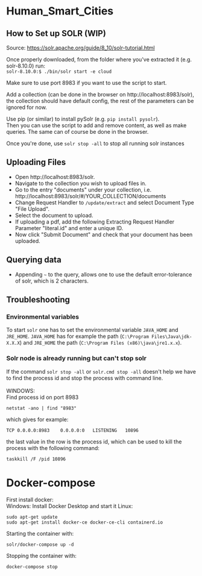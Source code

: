 # Human_Smart_Cities


## How to Set up SOLR (WIP)
Source: https://solr.apache.org/guide/8_10/solr-tutorial.html

Once properly downloaded, from the folder where you've extracted it (e.g. solr-8.10.0) run:  
`solr-8.10.0:$ ./bin/solr start -e cloud`

Make sure to use port 8983 if you want to use the script to start.

Add a collection (can be done in the browser on http://localhost:8983/solr), the collection should have default config, the rest of the parameters can be ignored for now.

Use pip (or similar) to install pySolr (e.g. `pip install pysolr`).  
Then you can use the script to add and remove content, as well as make queries. The same can of course be done in the browser.

Once you're done, use `solr stop -all` to stop all running solr instances

## Uploading Files
- Open http://localhost:8983/solr.
- Navigate to the collection you wish to upload files in.
- Go to the entry "documents" under your collection, i.e. http://localhost:8983/solr/#/YOUR_COLLECTION/documents
- Change Request Handler to `/update/extract` and select Document Type "File Upload".
- Select the document to upload.
- If uploading a pdf, add the following Extracting Request Handler Parameter "literal.id" and enter a unique ID.
- Now click "Submit Document" and check that your document has been uploaded. 

## Querying data
- Appending `~` to the query, allows one to use the default error-tolerance of solr, which is 2 characters.

## Troubleshooting
### Environmental variables
To start `solr` one has to set the environmental variable `JAVA_HOME` and `JRE_HOME`.
`JAVA_HOME` has for example the path (`C:\Program Files\Java\jdk-X.X.X`) and `JRE_HOME` the path (`C:\Program Files (x86)\java\jre1.x.x`).

### Solr node is already running but can't stop solr
If the command `solr stop -all` or `solr.cmd stop -all` doesn't help we have to find the process id and stop the process with command line.<br /><br />
WINDOWS:<br />
Find process id on port 8983
```
netstat -ano | find "8983"
```
which gives for example:<br />
```
TCP 0.0.0.0:8983    0.0.0.0:0   LISTENING   10896
```
the last value in the row is the process id, which can be used to kill the process with the following command:
```
taskkill /F /pid 10896
```

# Docker-compose
First install docker: <br/>
Windows: Install Docker Desktop and start it
Linux: 
```
sudo apt-get update
sudo apt-get install docker-ce docker-ce-cli containerd.io
```
Starting the container with:
```
solr/docker-compose up -d
```
Stopping the container with:
```
docker-compose stop
```